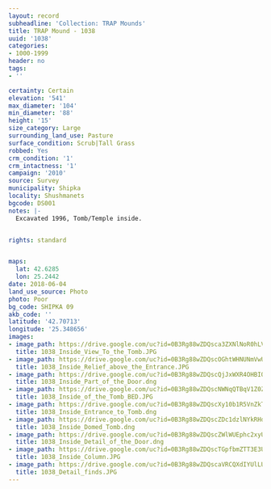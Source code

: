 ```yaml
---
layout: record
subheadline: 'Collection: TRAP Mounds'
title: TRAP Mound - 1038
uuid: '1038'
categories:
- 1000-1999
header: no
tags:
- ''

certainty: Certain
elevation: '541'
max_diameter: '104'
min_diameter: '88'
height: '15'
size_category: Large
surrounding_land_use: Pasture
surface_condition: Scrub|Tall Grass
robbed: Yes
crm_condition: '1'
crm_intactness: '1'
campaign: '2010'
source: Survey
municipality: Shipka
locality: Shushmanets
bgcode: DS001
notes: |-
  Excavated 1996, Tomb/Temple inside.


rights: standard


maps:
  lat: 42.6285
  lon: 25.2442
date: 2018-06-04
land_use_source: Photo
photo: Poor
bg_code: SHIPKA 09
akb_code: ''
latitude: '42.70713'
longitude: '25.348656'
images:
- image_path: https://drive.google.com/uc?id=0B3Rg88wZDQsca3ZXNlNoR0hLVDQ
  title: 1038_Inside_View_To_the_Tomb.JPG
- image_path: https://drive.google.com/uc?id=0B3Rg88wZDQscOGhtWHNUNmVwUDA
  title: 1038_Inside_Relief_above_the_Entrance.JPG
- image_path: https://drive.google.com/uc?id=0B3Rg88wZDQscQjJxWXR4OHBIQ00
  title: 1038_Inside_Part_of_the_Door.dng
- image_path: https://drive.google.com/uc?id=0B3Rg88wZDQscNWNqQTBqV1Z0ZUE
  title: 1038_Inside_of_the_Tomb_BED.JPG
- image_path: https://drive.google.com/uc?id=0B3Rg88wZDQscXy10b1R5VnZkTjA
  title: 1038_Inside_Entrance_to_Tomb.dng
- image_path: https://drive.google.com/uc?id=0B3Rg88wZDQscZDc1dzlNYkRHdlE
  title: 1038_Inside_Domed_Tomb.dng
- image_path: https://drive.google.com/uc?id=0B3Rg88wZDQscZWlWUEphc2xyUFE
  title: 1038_Inside_Detail_of_the_Door.dng
- image_path: https://drive.google.com/uc?id=0B3Rg88wZDQscTGpfbmZTT3E3U2c
  title: 1038_Inside_Column.JPG
- image_path: https://drive.google.com/uc?id=0B3Rg88wZDQscaVRCQXdIYUlLUmM
  title: 1038_Detail_finds.JPG
---
```

